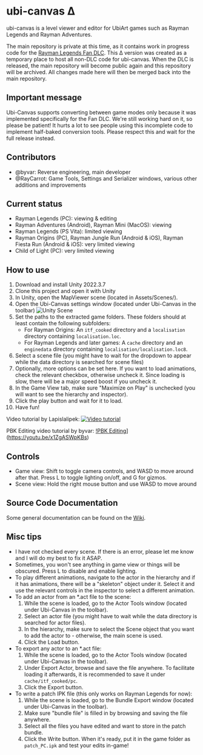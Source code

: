 # ubi-canvas Δ
ubi-canvas is a level viewer and editor for UbiArt games such as Rayman Legends and Rayman Adventures.

The main repository is private at this time, as it contains work in progress code for the [Rayman Legends Fan DLC](https://youtu.be/-9cKtxOGoz0).
This Δ version was created as a temporary place to host all non-DLC code for ubi-canvas. When the DLC is released, the main repository will become public again and this repository will be archived. All changes made here will then be merged back into the main repository.

## Important message
Ubi-Canvas supports converting between game modes only because it was implemented specifically for the Fan DLC. We're still working hard on it, so please be patient! It hurts a lot to see people using this incomplete code to implement half-baked conversion tools. Please respect this and wait for the full release instead.

## Contributors
- @byvar: Reverse engineering, main developer
- @RayCarrot: Game Tools, Settings and Serializer windows, various other additions and improvements

## Current status
- Rayman Legends (PC): viewing & editing
- Rayman Adventures (Android), Rayman Mini (MacOS): viewing
- Rayman Legends (PS Vita): limited viewing
- Rayman Origins (PC), Rayman Jungle Run (Android & iOS), Rayman Fiesta Run (Android & iOS): very limited viewing
- Child of Light (PC): very limited viewing

## How to use
1. Download and install Unity 2022.3.7
2. Clone this project and open it with Unity
3. In Unity, open the MapViewer scene (located in Assets/Scenes/).
4. Open the Ubi-Canvas settings window (located under Ubi-Canvas in the toolbar)
![Unity Scene](readme-images/main.png)
5. Set the paths to the extracted game folders. These folders should at least contain the following subfolders:
   - For Rayman Origins: An `itf_cooked` directory and a `localisation` directory containing `localisation.loc`.
   - For Rayman Legends and later games: A `cache` directory and an `enginedata` directory containing `localisation/localisation.loc8`.
6. Select a scene file (you might have to wait for the dropdown to appear while the data directory is searched for scene files)
7. Optionally, more options can be set here. If you want to load animations, check the relevant checkbox, otherwise uncheck it. Since loading is slow, there will be a major speed boost if you uncheck it.
8. In the Game View tab, make sure "Maximize on Play" is unchecked (you will want to see the hierarchy and inspector).
9. Click the play button and wait for it to load.
10. Have fun!

Video tutorial by Lapislalipek:
[![Video tutorial](https://img.youtube.com/vi/WxAQ_zB3MZs/default.jpg)](https://youtu.be/WxAQ_zB3MZs)

PBK Editing video tutorial by byvar:
[!PBK Editing](https://img.youtube.com/vi/x1ZgASWpKBs/default.jpg)](https://youtu.be/x1ZgASWpKBs)

## Controls
- Game view: Shift to toggle camera controls, and WASD to move around after that. Press L to toggle lighting on/off, and G for gizmos.
- Scene view: Hold the right mouse button and use WASD to move around

## Source Code Documentation
Some general documentation can be found on the [Wiki](https://github.com/byvar/ubi-canvas-delta/wiki).

## Misc tips
- I have not checked every scene. If there is an error, please let me know and I will do my best to fix it ASAP.
- Sometimes, you won't see anything in game view or things will be obscured. Press L to disable and enable lighting.
- To play different animations, navigate to the actor in the hierarchy and if it has animations, there will be a "skeleton" object under it. Select it and use the relevant controls in the inspector to select a different animation.
- To add an actor from an *.act file to the scene:
  1. While the scene is loaded, go to the Actor Tools window (located under Ubi-Canvas in the toolbar).
  2. Select an actor file (you might have to wait while the data directory is searched for actor files).
  3. In the hierarchy, make sure to select the Scene object that you want to add the actor to - otherwise, the main scene is used.
  4. Click the Load button.
- To export any actor to an *.act file:
  1. While the scene is loaded, go to the Actor Tools window (located under Ubi-Canvas in the toolbar).
  2. Under Export Actor, browse and save the file anywhere. To facilitate loading it afterwards, it is recommended to save it under `cache/itf_cooked/pc`.
  3. Click the Export button.
- To write a patch IPK file (this only works on Rayman Legends for now):
  1. While the scene is loaded, go to the Bundle Export window (located under Ubi-Canvas in the toolbar).
  2. Make sure "bundle file" is filled in by browsing and saving the file anywhere.
  2. Select all the files you have edited and want to store in the patch bundle.
  3. Click the Write button. When it's ready, put it in the game folder as `patch_PC.ipk` and test your edits in-game!
